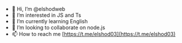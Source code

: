 - 👋 Hi, I’m @elshodweb
- 👀 I’m interested in JS and Ts
- 🌱 I’m currently learning English
- 💞️ I’m looking to collaborate on node.js
- 📫 How to reach me [https://t.me/elshod03](https://t.me/elshod03)

